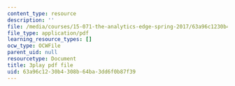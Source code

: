 ```yaml
---
content_type: resource
description: ''
file: /media/courses/15-071-the-analytics-edge-spring-2017/63a96c1230b4308b64ba3dd6f0b87f39_2wtc5Su-fZA.pdf
file_type: application/pdf
learning_resource_types: []
ocw_type: OCWFile
parent_uid: null
resourcetype: Document
title: 3play pdf file
uid: 63a96c12-30b4-308b-64ba-3dd6f0b87f39
---
```

